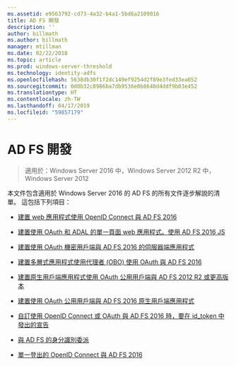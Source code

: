 ```yaml
---
ms.assetid: e9563792-cd73-4a32-b4a1-5bd6a2109016
title: AD FS 開發
description: ''
author: billmath
ms.author: billmath
manager: mtillman
ms.date: 02/22/2018
ms.topic: article
ms.prod: windows-server-threshold
ms.technology: identity-adfs
ms.openlocfilehash: 5638db30f1f2dc149ef9254d2f89e3fed33ea052
ms.sourcegitcommit: 0d0b32c8986ba7db9536e0b8648d4ddf9b03e452
ms.translationtype: HT
ms.contentlocale: zh-TW
ms.lasthandoff: 04/17/2019
ms.locfileid: "59857179"
---
```

# <a name="ad-fs-development"></a>AD FS 開發

>適用於：Windows Server 2016 中，Windows Server 2012 R2 中，Windows Server 2012

本文件包含適用於 Windows Server 2016 的 AD FS 的所有文件逐步解說的清單。 這包括下列項目：  
  
 
  
* [建置 web 應用程式使用 OpenID Connect 與 AD FS 2016](../ad-fs/development/Enabling-OpenId-Connect-with-AD-FS.md)  

- [建置使用 OAuth 和 ADAL 的單一頁面 web 應用程式。使用 AD FS 2016 JS](../ad-fs/development/Single-Page-Application-with-AD-FS.md)
  
* [建置使用 OAuth 機密用戶端與 AD FS 2016 的伺服器端應用程式](../ad-fs/development/Enabling-Oauth-Confidential-Clients-with-AD-FS-2016.md)

* [建置多層式應用程式使用代理者 (OBO) 使用 OAuth 與 AD FS 2016](../ad-fs/development/AD-FS-On-behalf-of-Authentication-in-Windows-Server-2016.md) 

* [建置原生用戶端應用程式使用 OAuth 公用用戶端與 AD FS 2012 R2 或更高版本](https://msdn.microsoft.com/library/dn633593.aspx)

- [建置使用 OAuth 公用用戶端與 AD FS 2016 原生用戶端應用程式](../ad-fs/development/native-client-with-ad-fs.md)

- [自訂使用 OpenID Connect 或 OAuth 與 AD FS 2016 時，要在 id_token 中發出的宣告](../ad-fs/development/Customize-Id-Token-AD-FS-2016.md)

- [與 AD FS 的身分識別委派](../ad-fs/development/ad-fs-identity-delegation.md)

- [單一登出的 OpenID Connect 與 AD FS 2016](../ad-fs/development/ad-fs-logout-openid-connect.md)





